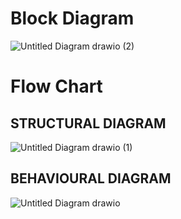 # Block Diagram

![Untitled Diagram drawio (2)](https://user-images.githubusercontent.com/101013448/164976895-d58f3e1f-f5f4-49a7-a205-1fa4155e105f.png)

# Flow Chart
## STRUCTURAL DIAGRAM

![Untitled Diagram drawio (1)](https://user-images.githubusercontent.com/101013448/164976015-cb0abe7f-52da-459e-a970-b9f1ee7bca4a.png)

## BEHAVIOURAL DIAGRAM

![Untitled Diagram drawio](https://user-images.githubusercontent.com/101013448/164975207-b786b8ff-e698-4599-b975-391534c746dc.png)
